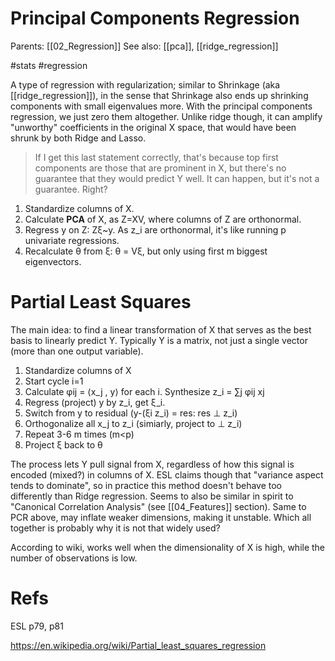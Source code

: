 # Principal Components Regression

Parents: [[02_Regression]]
See also: [[pca]], [[ridge_regression]]

#stats #regression


A type of regression with regularization; similar to Shrinkage (aka [[ridge_regression]]), in the sense that Shrinkage also ends up shrinking components with small eigenvalues more. With the principal components regression, we just zero them altogether. Unlike ridge though, it can amplify "unworthy" coefficients in the original X space, that would have been shrunk by both Ridge and Lasso.

> If I get this last statement correctly, that's because top first components are those that are prominent in X, but there's no guarantee that they would predict Y well. It can happen, but it's not a guarantee. Right?

1. Standardize columns of X.
2. Calculate **PCA** of X, as Z=XV, where columns of Z are orthonormal.
3. Regress y on Z: Zξ~y. As z_i are orthonormal, it's like running p univariate regressions.
4. Recalculate θ from ξ: θ = Vξ, but only using first m biggest eigenvectors.

# Partial Least Squares

The main idea: to find a linear transformation of X that serves as the best basis to linearly predict Y. Typically Y is a matrix, not just a single vector (more than one output variable).

1. Standardize columns of X
2. Start cycle i=1
3. Calculate φij = ⟨x_j , y⟩ for each i. Synthesize z_i = ∑j φij xj
4. Regress (project) y by z_i, get ξ_i.
5. Switch from y to residual (y-(ξi z_i) = res: res ⊥ z_i)
6. Orthogonalize all x_j to z_i (simiarly, project to ⊥ z_i)
7. Repeat 3-6 m times (m<p)
8. Project ξ back to θ

The process lets Y pull signal from X, regardless of how this signal is encoded (mixed?) in columns of X. ESL claims though that "variance aspect tends to dominate", so in practice this method doesn't behave too differently than Ridge regression. Seems to also be similar in spirit to "Canonical Correlation Analysis" (see [[04_Features]] section). Same to PCR above, may inflate weaker dimensions, making it unstable. Which all together is probably why it is not that widely used? 

According to wiki, works well when the dimensionality of X is high, while the number of observations is low.

# Refs

ESL p79, p81

https://en.wikipedia.org/wiki/Partial_least_squares_regression